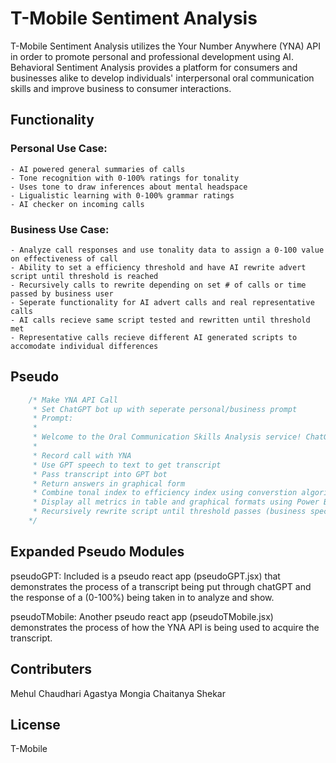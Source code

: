 # T-Mobile Sentiment Analysis

T-Mobile Sentiment Analysis utilizes the Your Number Anywhere (YNA) API in order to promote personal and professional development using AI. Behavioral Sentiment Analysis provides a platform for consumers and businesses alike to develop individuals' interpersonal oral communication skills and improve business to consumer interactions.

## Functionality
### Personal Use Case:
    - AI powered general summaries of calls
    - Tone recognition with 0-100% ratings for tonality
    - Uses tone to draw inferences about mental headspace
    - Ligualistic learning with 0-100% grammar ratings 
    - AI checker on incoming calls 
### Business Use Case:
    - Analyze call responses and use tonality data to assign a 0-100 value on effectiveness of call
    - Ability to set a efficiency threshold and have AI rewrite advert script until threshold is reached
    - Recursively calls to rewrite depending on set # of calls or time passed by business user
    - Seperate functionality for AI advert calls and real representative calls 
    - AI calls recieve same script tested and rewritten until threshold met
    - Representative calls recieve different AI generated scripts to accomodate individual differences

## Pseudo
```java
    /* Make YNA API Call
     * Set ChatGPT bot up with seperate personal/business prompt
     * Prompt:
     * 
     * Welcome to the Oral Communication Skills Analysis service! ChatGPT will help you improve your communication skills by analyzing your tone, diction, and syntax during a conversation. Have a conversation with ChatGPT, and it will provide you with insights and data on various aspects of your speech, such as empathy, responsiveness, and more. It will reveal percentages indicating how well you performed in these areas, giving you valuable feedback to enhance your oral communication skills. The user will pass in a transcript of a phone conversation to ChatGPT and ChatGPT's only job is to return percentage values (0-100) of categories relating to tone such as (Emphaty, Stress, Responsiveness, Clarity, etc...). 
     * 
     * Record call with YNA
     * Use GPT speech to text to get transcript
     * Pass transcript into GPT bot
     * Return answers in graphical form 
     * Combine tonal index to efficiency index using converstion algorithm
     * Display all metrics in table and graphical formats using Power BI
     * Recursively rewrite script until threshold passes (business specific)
    */
```

## Expanded Pseudo Modules

pseudoGPT: Included is a pseudo react app (pseudoGPT.jsx) that demonstrates the process of a transcript being put through chatGPT and the response of a (0-100%) being taken in to analyze and show. 

pseudoTMobile: Another pseudo react app (pseudoTMobile.jsx) demonstrates the process of how the YNA API is being used to acquire the transcript. 

## Contributers

Mehul Chaudhari
Agastya Mongia
Chaitanya Shekar

## License

T-Mobile